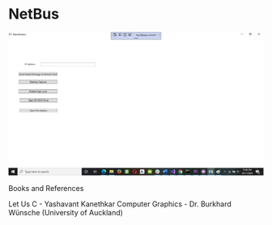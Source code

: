 # NetBus
 
 
 ![Test](https://github.com/mosesnova/NetBus/blob/main/NetBus.jpg)
 
 
 Books and References
 
 Let Us C - Yashavant Kanethkar 
 Computer Graphics - Dr. Burkhard Wünsche (University of Auckland)
